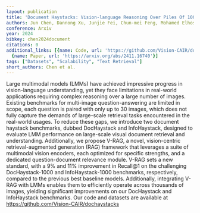 ```yaml
---
layout: publication
title: 'Document Haystacks: Vision-language Reasoning Over Piles Of 1000+ Documents'
authors: Jun Chen, Dannong Xu, Junjie Fei, Chun-mei Feng, Mohamed Elhoseiny
conference: Arxiv
year: 2024
bibkey: chen2024document
citations: 0
additional_links: [{name: Code, url: 'https://github.com/Vision-CAIR/dochaystacks'},
  {name: Paper, url: 'https://arxiv.org/abs/2411.16740'}]
tags: ["Datasets", "Scalability", "Text Retrieval"]
short_authors: Chen et al.
---
```

Large multimodal models (LMMs) have achieved impressive progress in
vision-language understanding, yet they face limitations in real-world
applications requiring complex reasoning over a large number of images.
Existing benchmarks for multi-image question-answering are limited in scope,
each question is paired with only up to 30 images, which does not fully capture
the demands of large-scale retrieval tasks encountered in the real-world
usages. To reduce these gaps, we introduce two document haystack benchmarks,
dubbed DocHaystack and InfoHaystack, designed to evaluate LMM performance on
large-scale visual document retrieval and understanding. Additionally, we
propose V-RAG, a novel, vision-centric retrieval-augmented generation (RAG)
framework that leverages a suite of multimodal vision encoders, each optimized
for specific strengths, and a dedicated question-document relevance module.
V-RAG sets a new standard, with a 9% and 11% improvement in Recall@1 on the
challenging DocHaystack-1000 and InfoHaystack-1000 benchmarks, respectively,
compared to the previous best baseline models. Additionally, integrating V-RAG
with LMMs enables them to efficiently operate across thousands of images,
yielding significant improvements on our DocHaystack and InfoHaystack
benchmarks. Our code and datasets are available at
https://github.com/Vision-CAIR/dochaystacks